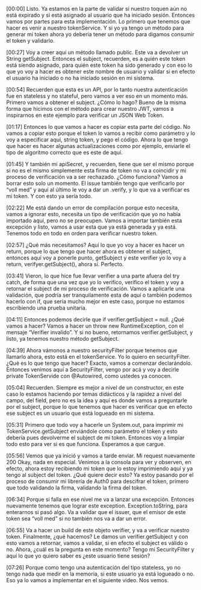 [00:00] Listo. Ya estamos en la parte de validar si nuestro toquen aún no está expirado y si está asignado al usuario que ha iniciado sesión. Entonces vamos por partes para esta implementación. Lo primero que tenemos que hacer es venir a nuestro tokenService. Y si yo ya tengo un método para generar mi token ahora yo debería tener un método para digamos consumir el token y validarlo.

[00:27] Voy a creer aquí un método llamado public. Este va a devolver un String getSubject. Entonces el subject, recuerden, es a quién este token está siendo asignado, para quién este token ha sido generado y con eso lo que yo voy a hacer es obtener este nombre de usuario y validar si en efecto el usuario ha iniciado o no ha iniciado sesión en mi sistema.

[00:54] Recuerden que esta es un API, por lo tanto nuestra autenticación fue en stateless y no stateful, pero vamos a ver eso en un momento más. Primero vamos a obtener el subject. ¿Cómo lo hago? Bueno de la misma forma que hicimos con el método para crear nuestro JWT, vamos a inspirarnos en este ejemplo para verificar un JSON Web Token.

[01:17] Entonces lo que vamos a hacer es copiar esta parte del código. No vamos a copiar esto porque el token lo vamos a recibir como parámetro y lo voy a especificar aquí, string token, y pego el código. Ahora lo que tengo que hacer es hacer algunas actualizaciones como por ejemplo, enviarle el tipo de algoritmo correcto que es este de aquí.

[01:45] Y también mi apiSecret, y recuerden, tiene que ser el mismo porque si no es el mismo simplemente esta firma de token no va a coincidir y mi proceso de verificación va a ser rechazado. ¿Cómo funciona? Vamos a borrar esto solo un momento. El issue también tengo que verificarlo por “voll med” y aquí al último le voy a dar un .verify, y lo que va a verificar es mi token. Y con esto ya sería todo.

[02:22] Me está dando un error de compilación porque esto necesita, vamos a ignorar esto, necesita un tipo de verificación que yo no había importado aquí, pero no se preocupen. Vamos a importar también esta excepción y listo, vamos a usar esta que ya está generada y ya está. Tenemos todo en todo en orden para verificar nuestro token.

[02:57] ¿Qué más necesitamos? Aquí lo que yo voy a hacer es hacer un return, porque lo que tengo que hacer ahora es obtener el subject, entonces aquí voy a ponerle punto, getSubject y este verifier yo lo voy a return, verifyer.getSubject(), ahora sí. Perfecto.

[03:41] Vieron, lo que hice fue llevar verifier a una parte afuera del try catch, de forma que una vez que yo lo verifico, verifico el token y voy a retornar el subject de mi proceso de verificación. Vamos a aplicarle una validación, que podría ser tranquilamente esta de aquí o también podemos hacerlo con if, que sería mucho mejor en este caso, porque no estamos escribiendo una prueba unitaria.

[04:11] Entonces podemos decirle que if verifier.getSubject = null. ¿Qué vamos a hacer? Vamos a hacer un throw new RuntimeException, con el mensaje “Verifier invalido”. Y si no bueno, retornamos verifier.getSubject, y listo, ya tenemos nuestro método getSubject.

[04:39] Ahora vámonos a nuestro securityFilter porque tenemos que llamarlo ahora, esto está en el tokenService. Yo lo quiero en securityFilter. ¿Qué es lo que tengo que hacer? Exacto, vamos a comenzar declarándolo. Entonces venimos aquí a SecurityFilter, vengo por acá y voy a decirle private TokenServide con @Autowired, como ustedes ya conocen.

[05:04] Recuerden. Siempre es mejor a nivel de un constructor, en este caso lo estamos haciendo por temas didácticos y la rapidez a nivel del campo, del field, pero no es la idea y aquí es donde vamos a preguntarle por el subject, porque lo que tenemos que hacer es verificar que en efecto ese subject es un usuario que está logueado en mi sistema.

[05:31] Primero que todo voy a hacerle un System.out, para imprimir mi TokenService.getSubject enviándole como parámetro el token y esto debería pues devolverme el subject de mi token. Entonces voy a limpiar todo esto para ver si es que funciona. Esperamos a que cargue.

[05:56] Vemos que ya inició y vamos a tarde enviar. Mi request nuevamente 200 Okay, nada en especial. Venimos a la consola para ver y observen, en efecto, ahora estoy recibiendo mi token que lo estoy imprimiendo aquí y ya tengo al subject del token. ¿Qué quiere decir esto? Ya estoy pasando por el proceso de consumir mi librería de Auth0 para descifrar el token, primero que todo validando la firma, validando la firma del token.

[06:34] Porque si falla en ese nivel me va a lanzar una excepción. Entonces nuevamente tenemos que lograr este exception. Exception.toString, para enterarnos si pasó algo. Va a validar que el issuer, que el emisor de este token sea “voll med” si no también nos va a dar un error.

[06:55] Va a hacer un build de este objeto verifier, y va a verificar nuestro token. Finalmente, ¿qué hacemos? Le damos un verifier.getSubject y con esto vamos a retornar, vamos a validar, si en efecto el subject es válido o no. Ahora, ¿cuál es la pregunta en este momento? Tengo mi SecurityFilter y aquí lo que yo quiero saber es ¿este usuario tiene sesión?

[07:26] Porque como tengo una autenticación del tipo stateless, yo no tengo nada que medir en la memoria, si este usuario ya está logueado o no. Eso ya lo vamos a implementar en el siguiente video. Nos vemos.

